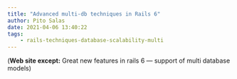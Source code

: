 ```yaml
---
title: "Advanced multi-db techniques in Rails 6"
author: Pito Salas
date: 2021-04-06 13:40:22
tags:
    - rails-techniques-database-scalability-multi
---
```



(**Web site except:** Great new features in rails 6 — support of multi database models) 
